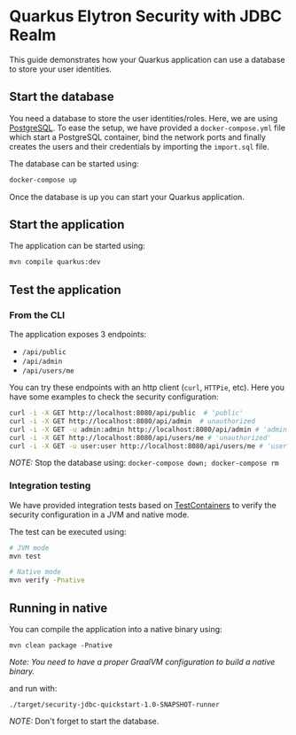 Quarkus Elytron Security with JDBC Realm
========================

This guide demonstrates how your Quarkus application can use a database to store your user identities.

## Start the database

You need a database to store the user identities/roles. Here, we are using [PostgreSQL](https://www.postgresql.org).
To ease the setup, we have provided a `docker-compose.yml` file which start a PostgreSQL container, bind the network ports
and finally creates the users and their credentials by importing the `import.sql` file.

The database can be started using:
 ```bash
 docker-compose up
 ```  

Once the database is up you can start your Quarkus application.

## Start the application

The application can be started using: 

```bash
mvn compile quarkus:dev
```  

## Test the application

### From  the CLI
The application exposes 3 endpoints:
* `/api/public`
* `/api/admin`
* `/api/users/me`

You can try these endpoints with an http client (`curl`, `HTTPie`, etc).
Here you have some examples to check the security configuration:

```bash
curl -i -X GET http://localhost:8080/api/public  # 'public'
curl -i -X GET http://localhost:8080/api/admin  # unauthorized
curl -i -X GET -u admin:admin http://localhost:8080/api/admin # 'admin'
curl -i -X GET http://localhost:8080/api/users/me # 'unauthorized'
curl -i -X GET -u user:user http://localhost:8080/api/users/me # 'user'
```

_NOTE:_ Stop the database using: `docker-compose down; docker-compose rm`

### Integration testing

We have provided integration tests based on [TestContainers](https://www.testcontainers.org) to verify the security configuration in a JVM and native  mode.

The test can be executed using: 

```bash
# JVM mode
mvn test

# Native mode
mvn verify -Pnative
```  

## Running in native

You can compile the application into a native binary using:

`mvn clean package -Pnative`

_Note: You need to have a proper GraalVM configuration to build a native binary._

and run with:

`./target/security-jdbc-quickstart-1.0-SNAPSHOT-runner` 

_NOTE:_ Don't forget to start the database.
